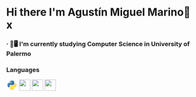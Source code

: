 # Hi there I'm Agustín Miguel Marino👋x
### · 🏢🖥️ I'm currently studying Computer Science in University of Palermo 


### Languages
<img src="https://raw.githubusercontent.com/devicons/devicon/master/icons/python/python-original.svg" width=30 height=30 style="text-align:center">
<img src="https://raw.githubusercontent.com/devicons/devicon/master/icons/python/java-original.svg" width=30 height=30 style="text-align:center">
<img src="https://raw.githubusercontent.com/devicons/devicon/master/icons/python/c-original.svg" width=30 height=30 style="text-align:center">
<img src="https://raw.githubusercontent.com/devicons/devicon/master/icons/python/sql-original.svg" width=30 height=30 style="text-align:center">

<!--
**Amarin38/Amarin38** is a ✨ _special_ ✨ repository because its `README.md` (this file) appears on your GitHub profile.


- 🔭 I’m currently working on ...
- 🌱 I’m currently learning ...
- 👯 I’m looking to collaborate on ...
- 🤔 I’m looking for help with ...
- 📫 How to reach me: ...

-->
